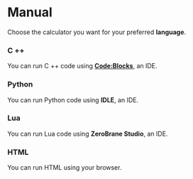 # Manual
Choose the calculator you want for your preferred **language**.
### C ++
You can run C ++ code using **[Code:Blocks](http://www.codeblocks.org)**, an IDE.
### Python
You can run Python code using **IDLE**, an IDE.
### Lua
You can run Lua code using **ZeroBrane Studio**, an IDE.
### HTML
You can run HTML using your browser.